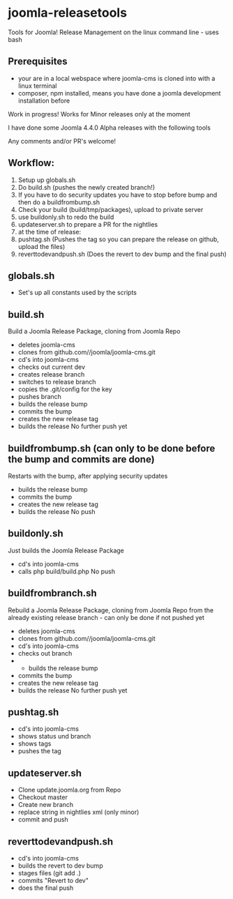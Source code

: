 # joomla-releasetools
Tools for Joomla! Release Management on the linux command line - uses bash

## Prerequisites
- your are in a local webspace where joomla-cms is cloned into with a linux terminal
- composer, npm installed, means you have done a joomla development installation before

Work in progress! Works for Minor releases only at the moment

I have done some Joomla 4.4.0 Alpha releases with the following tools

Any comments and/or PR's welcome!

## Workflow:
1) Setup up globals.sh
2) Do build.sh (pushes the newly created branch!)
3) If you have to do security updates you have to stop before bump and then do a buildfrombump.sh 
4) Check your build (build/tmp/packages), upload to private server
5) use buildonly.sh to redo the build
6) updateserver.sh to prepare a PR for the nightlies
7) at the time of release:
8) pushtag.sh (Pushes the tag so you can prepare the release on github, upload the files)
9) reverttodevandpush.sh (Does the revert to dev bump and the final push)


## globals.sh
- Set's up all constants used by the scripts

## build.sh
Build a Joomla Release Package, cloning from Joomla Repo
- deletes joomla-cms
- clones from github.com//joomla/joomla-cms.git
- cd's into joomla-cms
- checks out current dev
- creates release branch
- switches to release branch
- copies the .git/config for the key
- pushes branch
- builds the release bump
- commits the bump
- creates the new release tag
- builds the release
No further push yet

## buildfrombump.sh (can only to be done before the bump and commits are done)
Restarts with the bump, after applying security updates
- builds the release bump
- commits the bump
- creates the new release tag
- builds the release
No push

## buildonly.sh
Just builds the Joomla Release Package
- cd's into joomla-cms
- calls php build/build.php
No push

## buildfrombranch.sh
Rebuild a Joomla Release Package, cloning from Joomla Repo from the already existing release branch - can only be done if not pushed yet
- deletes joomla-cms
- clones from github.com//joomla/joomla-cms.git
- cd's into joomla-cms
- checks out branch
- - builds the release bump
- commits the bump
- creates the new release tag
- builds the release
No further push yet

## pushtag.sh
- cd's into joomla-cms
- shows status und branch
- shows tags
- pushes the tag

## updateserver.sh 
- Clone update.joomla.org from Repo
- Checkout master
- Create new branch 
- replace string in nightlies xml (only minor)
- commit and push  

## reverttodevandpush.sh
- cd's into joomla-cms
- builds the revert to dev bump
- stages files (git add .)
- commits "Revert to dev"
- does the final push
